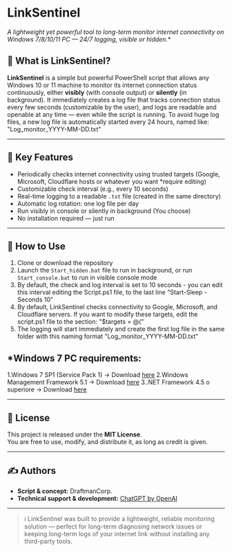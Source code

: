 # LinkSentinel
**A lightweight yet powerful tool to long-term monitor internet connectivity on Windows 7*/8/10/11 PC — 24/7 logging, visible or hidden.**

## 🧠 What is LinkSentinel?
**LinkSentinel** is a simple but powerful PowerShell script that allows any Windows 10 or 11 machine to monitor its internet connection status continuously, either **visibly** (with console output) or **silently** (in background).
It immediately creates a log file that tracks connection status every few seconds (customizable by the user), and logs are readable and openable at any time — even while the script is running.
To avoid huge log files, a new log file is automatically started every 24 hours, named like: "Log_monitor_YYYY-MM-DD.txt"

---

## 📝 Key Features
- Periodically checks internet connectivity using trusted targets (Google, Microsoft, Cloudflare hosts or whatever you want *require editing)
- Customizable check interval (e.g., every 10 seconds)
- Real-time logging to a readable `.txt` file (created in the same directory)
- Automatic log rotation: one log file per day
- Run visibly in console or silently in background (You choose)
- No installation required — just run

---

## 🚀 How to Use
1. Clone or download the repository
2. Launch the `Start_hidden.bat` file to run in background, or run `Start_console.bat` to run in visible console mode
3. By default, the check and log interval is set to 10 seconds - you can edit this interval editing the Script.ps1 file, to the last line "Start-Sleep -Seconds 10"
4. By default, LinkSentinel checks connectivity to Google, Microsoft, and Cloudflare servers. If you want to modify these targets, edit the script.ps1 file to the section: "$targets = @("
5. The logging will start immediately and create the first log file in the same folder with this naming format "Log_monitor_YYYY-MM-DD.txt"

## *Windows 7 PC requirements:
1.Windows 7 SP1 (Service Pack 1) -> Download [here](https://www.catalog.update.microsoft.com/Search.aspx?q=KB976932)
2.Windows Management Framework 5.1 -> Download [here](https://www.microsoft.com/en-us/download/details.aspx?id=54616)
3..NET Framework 4.5 o superiore -> Download [here](https://www.microsoft.com/it-it/download/details.aspx?id=30653)

---

## 📄 License
This project is released under the **MIT License**.  
You are free to use, modify, and distribute it, as long as credit is given.

---

## ✍️ Authors
- **Script & concept:** DraftmanCorp.
- **Technical support & development:** [ChatGPT by OpenAI](https://openai.com/chatgpt)

---

> ℹ️ LinkSentinel was built to provide a lightweight, reliable monitoring solution — perfect for long-term diagnosing network issues or keeping long-term logs of your internet link without installing any third-party tools.
